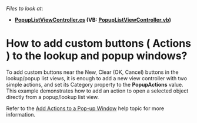 <!-- default file list -->
*Files to look at*:

* **[PopupListViewController.cs](./CS/WinSolution.Module.Win/PopupListViewController.cs) (VB: [PopupListViewController.vb](./VB/WinSolution.Module.Win/PopupListViewController.vb))**
<!-- default file list end -->
# How to add custom buttons ( Actions ) to the lookup and popup windows?


<p>To add custom buttons near the New, Clear (OK, Cancel) buttons in the lookup/popup list views, it is enough to add a new view controller with two simple actions, and set its Category property to the <strong>PopupActions</strong> value.<br />
This example demonstrates how to add an action to open a selected object directly from a popup/lookup list view.</p><p>Refer to the <a href="http://documentation.devexpress.com/#Xaf/CustomDocument2804"><u>Add Actions to a Pop-up Window</u></a> help topic for more information.</p>

<br/>


